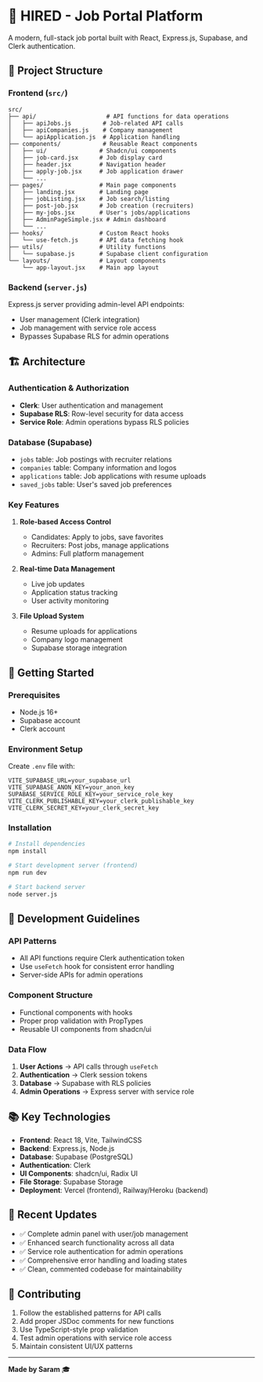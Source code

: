 # 🚀 HIRED - Job Portal Platform

A modern, full-stack job portal built with React, Express.js, Supabase, and Clerk authentication.

## 📁 Project Structure

### Frontend (`src/`)
```
src/
├── api/                    # API functions for data operations
│   ├── apiJobs.js         # Job-related API calls
│   ├── apiCompanies.js    # Company management
│   └── apiApplication.js  # Application handling
├── components/            # Reusable React components
│   ├── ui/               # Shadcn/ui components
│   ├── job-card.jsx      # Job display card
│   ├── header.jsx        # Navigation header
│   ├── apply-job.jsx     # Job application drawer
│   └── ...
├── pages/                # Main page components
│   ├── landing.jsx       # Landing page
│   ├── jobListing.jsx    # Job search/listing
│   ├── post-job.jsx      # Job creation (recruiters)
│   ├── my-jobs.jsx       # User's jobs/applications
│   ├── AdminPageSimple.jsx # Admin dashboard
│   └── ...
├── hooks/                # Custom React hooks
│   └── use-fetch.js      # API data fetching hook
├── utils/                # Utility functions
│   └── supabase.js       # Supabase client configuration
└── layouts/              # Layout components
    └── app-layout.jsx    # Main app layout
```

### Backend (`server.js`)
Express.js server providing admin-level API endpoints:
- User management (Clerk integration)
- Job management with service role access
- Bypasses Supabase RLS for admin operations

## 🏗️ Architecture

### Authentication & Authorization
- **Clerk**: User authentication and management
- **Supabase RLS**: Row-level security for data access
- **Service Role**: Admin operations bypass RLS policies

### Database (Supabase)
- `jobs` table: Job postings with recruiter relations
- `companies` table: Company information and logos
- `applications` table: Job applications with resume uploads
- `saved_jobs` table: User's saved job preferences

### Key Features
1. **Role-based Access Control**
   - Candidates: Apply to jobs, save favorites
   - Recruiters: Post jobs, manage applications
   - Admins: Full platform management

2. **Real-time Data Management**
   - Live job updates
   - Application status tracking
   - User activity monitoring

3. **File Upload System**
   - Resume uploads for applications
   - Company logo management
   - Supabase storage integration

## 🚀 Getting Started

### Prerequisites
- Node.js 16+
- Supabase account
- Clerk account

### Environment Setup
Create `.env` file with:
```env
VITE_SUPABASE_URL=your_supabase_url
VITE_SUPABASE_ANON_KEY=your_anon_key
SUPABASE_SERVICE_ROLE_KEY=your_service_role_key
VITE_CLERK_PUBLISHABLE_KEY=your_clerk_publishable_key
VITE_CLERK_SECRET_KEY=your_clerk_secret_key
```

### Installation
```bash
# Install dependencies
npm install

# Start development server (frontend)
npm run dev

# Start backend server
node server.js
```

## 🔧 Development Guidelines

### API Patterns
- All API functions require Clerk authentication token
- Use `useFetch` hook for consistent error handling
- Server-side APIs for admin operations

### Component Structure
- Functional components with hooks
- Proper prop validation with PropTypes
- Reusable UI components from shadcn/ui

### Data Flow
1. **User Actions** → API calls through `useFetch`
2. **Authentication** → Clerk session tokens
3. **Database** → Supabase with RLS policies
4. **Admin Operations** → Express server with service role

## 📚 Key Technologies

- **Frontend**: React 18, Vite, TailwindCSS
- **Backend**: Express.js, Node.js
- **Database**: Supabase (PostgreSQL)
- **Authentication**: Clerk
- **UI Components**: shadcn/ui, Radix UI
- **File Storage**: Supabase Storage
- **Deployment**: Vercel (frontend), Railway/Heroku (backend)

## 🔄 Recent Updates

- ✅ Complete admin panel with user/job management
- ✅ Enhanced search functionality across all data
- ✅ Service role authentication for admin operations
- ✅ Comprehensive error handling and loading states
- ✅ Clean, commented codebase for maintainability

## 🤝 Contributing

1. Follow the established patterns for API calls
2. Add proper JSDoc comments for new functions
3. Use TypeScript-style prop validation
4. Test admin operations with service role access
5. Maintain consistent UI/UX patterns

---

**Made by Saram** 🎓
